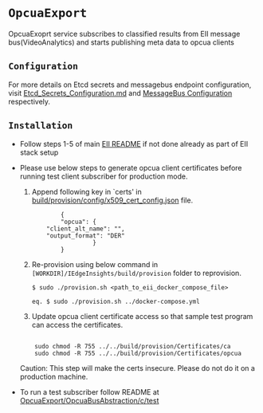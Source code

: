 # `OpcuaExport`

OpcuaExoprt service subscribes to classified results from EII message bus(VideoAnalytics) and starts publishing meta data to opcua clients


## `Configuration`

For more details on Etcd secrets and messagebus endpoint configuration, visit [Etcd_Secrets_Configuration.md](../Etcd_Secrets_Configuration.md) and
[MessageBus Configuration](../common/libs/ConfigMgr/README.md#interfaces) respectively.

## `Installation`

* Follow steps 1-5 of main [EII README](../README.md) if not done already as part of EII stack setup

* Please use below steps to generate opcua client certificates before running test client subscriber for production mode.
   1. Append following key in `certs' in [build/provision/config/x509_cert_config.json](../build/provision/config/x509_cert_config.json) file.
        ```
                {
                "opcua": {
			"client_alt_name": "",
			"output_format": "DER"
                         }
                }
        ```

    2. Re-provision using below command in `[WORKDIR]/IEdgeInsights/build/provision` folder to reprovision.

        ```
        $ sudo ./provision.sh <path_to_eii_docker_compose_file>

        eq. $ sudo ./provision.sh ../docker-compose.yml

        ```

      
    3. Update opcua client certificate access so that sample test program can access the certificates.
	
	```

        sudo chmod -R 755 ../../build/provision/Certificates/ca
        sudo chmod -R 755 ../../build/provision/Certificates/opcua
	
	 ```

    Caution: This step will make the certs insecure. Please do not do it on a production machine.
            

* To run a test subscriber follow README at [OpcuaExport/OpcuaBusAbstraction/c/test](OpcuaBusAbstraction/c/test)

